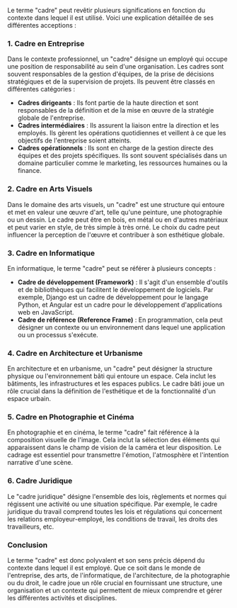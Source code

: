 Le terme "cadre" peut revêtir plusieurs significations en fonction du contexte dans lequel il est utilisé. Voici une explication détaillée de ses différentes acceptions :

### 1. Cadre en Entreprise

Dans le contexte professionnel, un "cadre" désigne un employé qui occupe une position de responsabilité au sein d'une organisation. Les cadres sont souvent responsables de la gestion d'équipes, de la prise de décisions stratégiques et de la supervision de projets. Ils peuvent être classés en différentes catégories :

- **Cadres dirigeants** : Ils font partie de la haute direction et sont responsables de la définition et de la mise en œuvre de la stratégie globale de l'entreprise.
- **Cadres intermédiaires** : Ils assurent la liaison entre la direction et les employés. Ils gèrent les opérations quotidiennes et veillent à ce que les objectifs de l'entreprise soient atteints.
- **Cadres opérationnels** : Ils sont en charge de la gestion directe des équipes et des projets spécifiques. Ils sont souvent spécialisés dans un domaine particulier comme le marketing, les ressources humaines ou la finance.

### 2. Cadre en Arts Visuels

Dans le domaine des arts visuels, un "cadre" est une structure qui entoure et met en valeur une œuvre d'art, telle qu'une peinture, une photographie ou un dessin. Le cadre peut être en bois, en métal ou en d'autres matériaux et peut varier en style, de très simple à très orné. Le choix du cadre peut influencer la perception de l'œuvre et contribuer à son esthétique globale.

### 3. Cadre en Informatique

En informatique, le terme "cadre" peut se référer à plusieurs concepts :

- **Cadre de développement (Framework)** : Il s'agit d'un ensemble d'outils et de bibliothèques qui facilitent le développement de logiciels. Par exemple, Django est un cadre de développement pour le langage Python, et Angular est un cadre pour le développement d'applications web en JavaScript.
- **Cadre de référence (Reference Frame)** : En programmation, cela peut désigner un contexte ou un environnement dans lequel une application ou un processus s'exécute.

### 4. Cadre en Architecture et Urbanisme

En architecture et en urbanisme, un "cadre" peut désigner la structure physique ou l'environnement bâti qui entoure un espace. Cela inclut les bâtiments, les infrastructures et les espaces publics. Le cadre bâti joue un rôle crucial dans la définition de l'esthétique et de la fonctionnalité d'un espace urbain.

### 5. Cadre en Photographie et Cinéma

En photographie et en cinéma, le terme "cadre" fait référence à la composition visuelle de l'image. Cela inclut la sélection des éléments qui apparaissent dans le champ de vision de la caméra et leur disposition. Le cadrage est essentiel pour transmettre l'émotion, l'atmosphère et l'intention narrative d'une scène.

### 6. Cadre Juridique

Le "cadre juridique" désigne l'ensemble des lois, règlements et normes qui régissent une activité ou une situation spécifique. Par exemple, le cadre juridique du travail comprend toutes les lois et régulations qui concernent les relations employeur-employé, les conditions de travail, les droits des travailleurs, etc.

### Conclusion

Le terme "cadre" est donc polyvalent et son sens précis dépend du contexte dans lequel il est employé. Que ce soit dans le monde de l'entreprise, des arts, de l'informatique, de l'architecture, de la photographie ou du droit, le cadre joue un rôle crucial en fournissant une structure, une organisation et un contexte qui permettent de mieux comprendre et gérer les différentes activités et disciplines.
